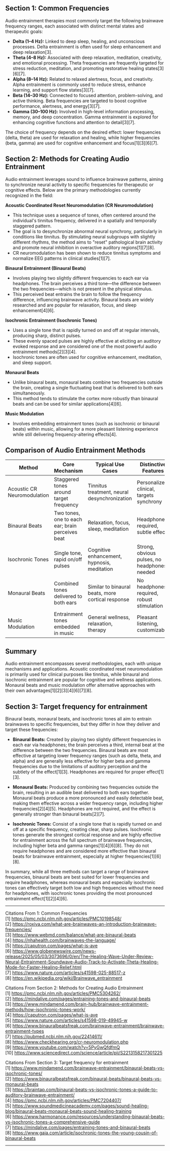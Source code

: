 ## Section 1: Common Frequencies
Audio entrainment therapies most commonly target the following brainwave frequency ranges, each associated with distinct mental states and therapeutic goals:

- **Delta (1–4 Hz):** Linked to deep sleep, healing, and unconscious processes. Delta entrainment is often used for sleep enhancement and deep relaxation[3].
- **Theta (4–8 Hz):** Associated with deep relaxation, meditation, creativity, and emotional processing. Theta frequencies are frequently targeted for stress reduction, meditation, and promoting restorative healing states[3][6][7].
- **Alpha (8–14 Hz):** Related to relaxed alertness, focus, and creativity. Alpha entrainment is commonly used to reduce stress, enhance learning, and support flow states[3][7].
- **Beta (14–30 Hz):** Connected to focused attention, problem-solving, and active thinking. Beta frequencies are targeted to boost cognitive performance, alertness, and energy[3][7].
- **Gamma (30–100 Hz):** Involved in high-level information processing, memory, and deep concentration. Gamma entrainment is explored for enhancing cognitive functions and attention to detail[3][7].

The choice of frequency depends on the desired effect: lower frequencies (delta, theta) are used for relaxation and healing, while higher frequencies (beta, gamma) are used for cognitive enhancement and focus[1][3][6][7].


## Section 2: Methods for Creating Audio Entrainment

Audio entrainment leverages sound to influence brainwave patterns, aiming to synchronize neural activity to specific frequencies for therapeutic or cognitive effects. Below are the primary methodologies currently recognized in the field:

**Acoustic Coordinated Reset Neuromodulation (CR Neuromodulation)**

- This technique uses a sequence of tones, often centered around the individual's tinnitus frequency, delivered in a spatially and temporally staggered pattern.
- The goal is to desynchronize abnormal neural synchrony, particularly in conditions like tinnitus. By stimulating neural subgroups with slightly different rhythms, the method aims to "reset" pathological brain activity and promote neural inhibition in overactive auditory regions[1][7][8].
- CR neuromodulation has been shown to reduce tinnitus symptoms and normalize EEG patterns in clinical studies[1][7].

**Binaural Entrainment (Binaural Beats)**

- Involves playing two slightly different frequencies to each ear via headphones. The brain perceives a third tone—the difference between the two frequencies—which is not present in the physical stimulus.
- This perceived beat entrains the brain to follow the frequency difference, influencing brainwave activity. Binaural beats are widely researched and are popular for relaxation, focus, and sleep enhancement[4][6].

**Isochronic Entrainment (Isochronic Tones)**

- Uses a single tone that is rapidly turned on and off at regular intervals, producing sharp, distinct pulses.
- These evenly spaced pulses are highly effective at eliciting an auditory evoked response and are considered one of the most powerful audio entrainment methods[2][3][4].
- Isochronic tones are often used for cognitive enhancement, meditation, and sleep support.

**Monaural Beats**

- Unlike binaural beats, monaural beats combine two frequencies outside the brain, creating a single fluctuating beat that is delivered to both ears simultaneously.
- This method tends to stimulate the cortex more robustly than binaural beats and can be used for similar applications[4][6].

**Music Modulation**

- Involves embedding entrainment tones (such as isochronic or binaural beats) within music, allowing for a more pleasant listening experience while still delivering frequency-altering effects[4].

## Comparison of Audio Entrainment Methods

| Method                     | Core Mechanism                                 | Typical Use Cases                                | Distinctive Features                        |
|----------------------------|------------------------------------------------|--------------------------------------------------|---------------------------------------------|
| Acoustic CR Neuromodulation| Staggered tones around target frequency        | Tinnitus treatment, neural desynchronization     | Personalized, clinical, targets synchrony   |
| Binaural Beats             | Two tones, one to each ear; brain perceives beat| Relaxation, focus, sleep, meditation             | Headphones required, subtle effect          |
| Isochronic Tones           | Single tone, rapid on/off pulses               | Cognitive enhancement, hypnosis, meditation      | Strong, obvious pulses, no headphones needed|
| Monaural Beats             | Combined tones delivered to both ears          | Similar to binaural beats, more cortical response| No headphones required, robust stimulation  |
| Music Modulation           | Entrainment tones embedded in music            | General wellness, relaxation, therapy            | Pleasant listening, customizable            |

## Summary

Audio entrainment encompasses several methodologies, each with unique mechanisms and applications. Acoustic coordinated reset neuromodulation is primarily used for clinical purposes like tinnitus, while binaural and isochronic entrainment are popular for cognitive and wellness applications. Monaural beats and music modulation offer alternative approaches with their own advantages[1][2][3][4][6][7][8].

## Section 3: Target frequency for entrainment
Binaural beats, monaural beats, and isochronic tones all aim to entrain brainwaves to specific frequencies, but they differ in how they deliver and target these frequencies:

- **Binaural Beats:** Created by playing two slightly different frequencies in each ear via headphones; the brain perceives a third, internal beat at the difference between the two frequencies. Binaural beats are most effective at targeting lower frequency ranges (such as delta, theta, and alpha) and are generally less effective for higher beta and gamma frequencies due to the limitations of auditory perception and the subtlety of the effect[1][3]. Headphones are required for proper effect[1][3].

- **Monaural Beats:** Produced by combining two frequencies outside the brain, resulting in an audible beat delivered to both ears together. Monaural beats produce a more pronounced and easily detectable beat, making them effective across a wider frequency range, including higher frequencies[2][4][5]. Headphones are not required, and the effect is generally stronger than binaural beats[2][7].

- **Isochronic Tones:** Consist of a single tone that is rapidly turned on and off at a specific frequency, creating clear, sharp pulses. Isochronic tones generate the strongest cortical response and are highly effective for entrainment across the full spectrum of brainwave frequencies, including higher beta and gamma ranges[1][4][6][8]. They do not require headphones and are considered more effective than binaural beats for brainwave entrainment, especially at higher frequencies[1][6][8].

In summary, while all three methods can target a range of brainwave frequencies, binaural beats are best suited for lower frequencies and require headphones, whereas monaural beats and especially isochronic tones can effectively target both low and high frequencies without the need for headphones, with isochronic tones providing the most pronounced entrainment effect[1][2][4][6].

---

Citations From 1: Common Frequencies  <br>
[1] https://pmc.ncbi.nlm.nih.gov/articles/PMC10198548/  <br>
[2] https://roxiva.com/what-are-brainwaves-an-introduction-brainwave-frequencies/  <br>
[3] https://www.webmd.com/balance/what-are-binaural-beats  <br>
[4] https://nhahealth.com/brainwaves-the-language/  <br>
[5] https://caputron.com/pages/what-is-ave  <br>
[6] https://www.globenewswire.com/news-release/2025/05/03/3073696/0/en/The-Healing-Wave-Under-Review-Neural-Entrainment-Soundwave-Audio-Track-to-Activate-Theta-Healing-Mode-for-Faster-Healing-Relief.html  <br>
[7] https://www.nature.com/articles/s41598-025-88517-z  <br>
[8] https://en.wikipedia.org/wiki/Brainwave_entrainment  <br>

Citations From Section 2: Methods for Creating Audio Entrainment  <br>
[1] https://pmc.ncbi.nlm.nih.gov/articles/PMC5304262/  <br>
[2] https://mindalive.com/pages/entraining-tones-and-binaural-beats  <br>
[3] https://www.mindamend.com/brain-hub/brainwave-entrainment-methods/how-isochronic-tones-work/  <br>
[4] https://caputron.com/pages/what-is-ave  <br>
[5] https://www.nature.com/articles/s41598-019-49945-w  <br>
[6] https://www.binauralbeatsfreak.com/brainwave-entrainment/brainwave-entrainment-types  <br>
[7] https://pubmed.ncbi.nlm.nih.gov/22414611/  <br>
[8] https://www.checkhearing.org/cr-neuromodulation.php  <br>
[9] https://www.youtube.com/watch?v=5PyGwQfdfmQ  <br>
[10] https://www.sciencedirect.com/science/article/pii/S2213158217301225  <br>

Citations From Section 3: Target frequency for entrainment  <br>
[1] https://www.mindamend.com/brainwave-entrainment/binaural-beats-vs-isochronic-tones/  <br>
[2] https://www.binauralbeatsfreak.com/binaural-beats/binaural-beats-vs-monaural-beats  <br>
[3] https://braintap.com/binaural-beats-vs-isochronic-tones-a-guide-to-auditory-brainwave-entrainment/  <br>
[4] https://pmc.ncbi.nlm.nih.gov/articles/PMC7204407/  <br>
[5] https://www.soundmedicineacademy.com/pages/sound-healing-blog/binaural-beats-monaural-beats-sound-healing-training  <br>
[6] https://www.harmonance.com/resources/understanding-binaural-beats-vs-isochronic-tones-a-comprehensive-guide  <br>
[7] https://mindalive.com/pages/entraining-tones-and-binaural-beats  <br>
[8] https://www.gaia.com/article/isochronic-tones-the-young-cousin-of-binaural-beats  <br>



---
